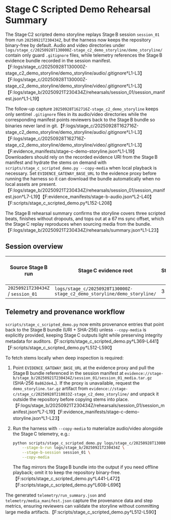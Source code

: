 # Stage C Scripted Demo Rehearsal Summary

The Stage C2 scripted demo storyline replays Stage B session `session_01` from
run `20250921T230434Z`, but the harness now keeps the repository binary-free by
default. Audio and video directories under
`logs/stage_c/20250928T130000Z-stage_c2_demo_storyline/demo_storyline/` contain
only guard `.gitignore` files, while telemetry references the Stage B evidence
bundle recorded in the session manifest.【F:logs/stage_c/20250928T130000Z-stage_c2_demo_storyline/demo_storyline/audio/.gitignore†L1-L3】【F:logs/stage_c/20250928T130000Z-stage_c2_demo_storyline/demo_storyline/video/.gitignore†L1-L3】【F:logs/stage_b/20250921T230434Z/rehearsals/session_01/session_manifest.json†L1-L19】

The follow-up capture `20250928T162716Z-stage_c2_demo_storyline` keeps only
sentinel `.gitignore` files in its audio/video directories while the
corresponding manifest points reviewers back to the Stage B bundle so binaries
never land in git.【F:logs/stage_c/20250928T162716Z-stage_c2_demo_storyline/demo_storyline/audio/.gitignore†L1-L3】【F:logs/stage_c/20250928T162716Z-stage_c2_demo_storyline/demo_storyline/video/.gitignore†L1-L3】【F:evidence_manifests/stage-c-demo-storyline.json†L1-L19】
Downloaders should rely on the recorded evidence URI from the Stage B manifest
and hydrate the stems on demand with
`scripts/stage_c_scripted_demo.py --copy-media` when local playback is
necessary. Set `EVIDENCE_GATEWAY_BASE_URL` to the evidence proxy before running
the harness so it can download the bundle automatically when no local assets
are present.【F:logs/stage_b/20250921T230434Z/rehearsals/session_01/session_manifest.json†L7-L19】【F:evidence_manifests/stage-b-audio.json†L2-L40】【F:scripts/stage_c_scripted_demo.py†L152-L208】

The Stage B rehearsal summary confirms the storyline covers three scripted
beats, finishes without dropouts, and tops out at a 67 ms sync offset, which the
Stage C replay reproduces when sourcing media from the bundle.【F:logs/stage_b/20250921T230434Z/rehearsals/summary.json†L1-L23】

## Session overview

| Source Stage B run | Stage C evidence root | Steps | Dropouts detected | Max sync offset (s) |
| --- | --- | --- | --- | --- |
| `20250921T230434Z` / `session_01` | `logs/stage_c/20250928T130000Z-stage_c2_demo_storyline/demo_storyline/` | 3 | No | 0.067 |

## Telemetry and provenance workflow

`scripts/stage_c_scripted_demo.py` now emits provenance entries that point back
to the Stage B bundle (URI + SHA-256) unless `--copy-media` is explicitly
provided, keeping Stage C outputs light while preserving integrity metadata for
auditors.【F:scripts/stage_c_scripted_demo.py†L369-L441】【F:scripts/stage_c_scripted_demo.py†L512-L590】

To fetch stems locally when deep inspection is required:

1. Point `EVIDENCE_GATEWAY_BASE_URL` at the evidence proxy and pull the Stage B
   bundle referenced in the session manifest at
   `evidence://stage-b/stage_b/20250921T230434Z/session_01/session_01_media.tar.gz`
   (SHA-256 `0a862de4…`). If the proxy is unavailable, request the
   `demo_storyline.tar.gz` artifact from
   `evidence://stage-c/stage_c/20250928T210033Z-stage_c2_demo_storyline/` and
   unpack it outside the repository before copying stems into place.【F:logs/stage_b/20250921T230434Z/rehearsals/session_01/session_manifest.json†L7-L19】【F:evidence_manifests/stage-c-demo-storyline.json†L1-L23】
2. Run the harness with `--copy-media` to materialize audio/video alongside the
   Stage C telemetry, e.g.:

   ```bash
   python scripts/stage_c_scripted_demo.py logs/stage_c/20250928T130000Z-stage_c2_demo_storyline/demo_storyline \
       --stage-b-run logs/stage_b/20250921T230434Z \
       --stage-b-session session_01 \
       --copy-media
   ```

   The flag mirrors the Stage B bundle into the output if you need offline
   playback; omit it to keep the repository binary-free.【F:scripts/stage_c_scripted_demo.py†L441-L472】【F:scripts/stage_c_scripted_demo.py†L608-L696】

The generated `telemetry/run_summary.json` and `telemetry/media_manifest.json`
capture the provenance data and step metrics, ensuring reviewers can validate
the storyline without committing large media artifacts.【F:scripts/stage_c_scripted_demo.py†L512-L590】
